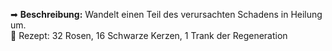 
➡ **Beschreibung:** Wandelt einen Teil des verursachten Schadens in Heilung um.  
📖 Rezept: 32 Rosen, 16 Schwarze Kerzen, 1 Trank der Regeneration